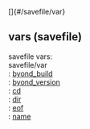 []{#/savefile/var}    
## vars (savefile)    
savefile vars:    
savefile/var    
:   [byond_build](/ref/savefile/var/byond_build/byond_build.md)    
:   [byond_version](/ref/savefile/var/byond_version/byond_version.md)    
:   [cd](/ref/savefile/var/cd/cd.md)    
:   [dir](/ref/savefile/var/dir/dir.md)    
:   [eof](/ref/savefile/var/eof/eof.md)    
:   [name](/ref/savefile/var/name/name.md)  